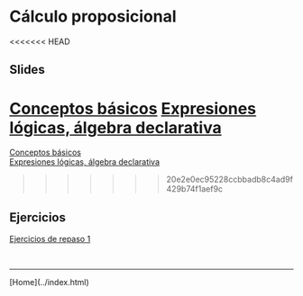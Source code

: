 # Cálculo proposicional

<<<<<<< HEAD
## Slides

[Conceptos básicos](../slides/01.2-Logica.pdf)
[Expresiones lógicas, álgebra declarativa](../slides/01.3-Logica.pdf)
=======
[Conceptos básicos](../slides/01.2-Logica.pdf)  
[Expresiones lógicas, álgebra declarativa](../slides/01.3-Logica.pdf)  
>>>>>>> 20e2e0ec95228ccbbadb8c4ad9f429b74f1aef9c
<!--
[Diseño de circuitos lógicos](../slides/01.4-DisenoLogico.pdf)
-->

## Ejercicios

[Ejercicios de repaso 1](01-Ejercicios-CalculoProposiciones.pdf)  

<BR>
<HR>
[Home](../index.html)
<BR>

